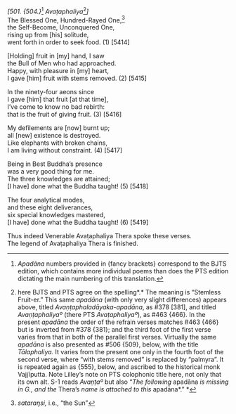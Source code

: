 *\[501. {504.}*[^1] *Avaṭaphaliya*[^2]*\]*  
The Blessed One, Hundred-Rayed One,[^3]  
the Self-Become, Unconquered One,  
rising up from \[his\] solitude,  
went forth in order to seek food. (1) \[5414\]

\[Holding\] fruit in \[my\] hand, I saw  
the Bull of Men who had approached.  
Happy, with pleasure in \[my\] heart,  
I gave \[him\] fruit with stems removed. (2) \[5415\]

In the ninety-four aeons since  
I gave \[him\] that fruit \[at that time\],  
I’ve come to know no bad rebirth:  
that is the fruit of giving fruit. (3) \[5416\]

My defilements are \[now\] burnt up;  
all \[new\] existence is destroyed.  
Like elephants with broken chains,  
I am living without constraint. (4) \[5417\]

Being in Best Buddha’s presence  
was a very good thing for me.  
The three knowledges are attained;  
\[I have\] done what the Buddha taught! (5) \[5418\]

The four analytical modes,  
and these eight deliverances,  
six special knowledges mastered,  
\[I have\] done what the Buddha taught! (6) \[5419\]

Thus indeed Venerable Avaṭaphaliya Thera spoke these verses.  
The legend of Avaṭaphaliya Thera is finished.  
[^1]: *Apadāna* numbers provided in {fancy brackets} correspond to the
    BJTS edition, which contains more individual poems than does the PTS
    edition dictating the main numbering of this translation.  
[^2]: here BJTS and PTS agree on the spelling*.* The meaning is
    “Stemless Fruit-er.” This same *apadāna* (with only very slight
    differences) appears above, titled *Avaṇṭaphaladāyaka*-*apadāna*, as
    \#378 \[381\], and titled *Avaṇṭaphaliyaº* (there PTS
    *Avaṭaphaliyaº*), as \#463 {466}*.* In the present *apadāna* the
    order of the refrain verses matches \#463 {466} but is inverted from
    \#378 {381}; and the third foot of the first verse varies from that
    in both of the parallel first verses. Virtually the same *apadāna*
    is also presented as \#506 {509}, below, with the title
    *Tālaphaliya.* It varies from the present one only in the fourth
    foot of the second verse, where “with stems removed” is replaced by
    “palmyra”. It is repeated again as {555}, below, and ascribed to the
    historical monk Vajjīputta. Note Lilley’s note on PTS colophonic
    title here, not only that its own alt. S-1 reads *Avaṇṭaº* but also
    “*The following* apadāna *is missing in G., and the* Thera’s *name
    is attached to this* apadāna*.” *  
[^3]: *sataraŋsi,* i.e., “the Sun”
